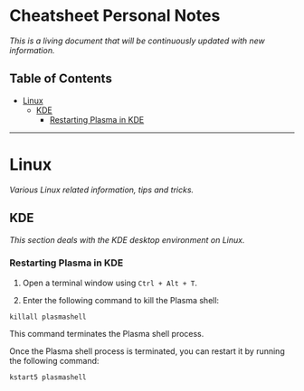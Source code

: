 # Cheatsheet Personal Notes 

*This is a living document that will be continuously updated with new information.*

## **Table of Contents**

- [Linux](#linux)
  - [KDE](#kde)
    - [Restarting Plasma in KDE](#restarting-plasma-in-kde)

---

# **Linux**

*Various Linux related information, tips and tricks.*

## **KDE**

*This section deals with the KDE desktop environment on Linux.*

### **Restarting Plasma in KDE**

1. Open a terminal window using `Ctrl + Alt + T`.
   
2. Enter the following command to kill the Plasma shell:
``` 
killall plasmashell
```
This command terminates the Plasma shell process.

Once the Plasma shell process is terminated, you can restart it by running the following command:

```
kstart5 plasmashell
```
